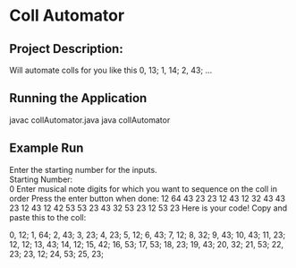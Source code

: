 # Coll Automator

## Project Description:

Will automate colls for you like this
0, 13;
1, 14;
2, 43;
...

## Running the Application

javac collAutomator.java
java collAutomator

## Example Run

Enter the starting number for the inputs. <br />
Starting Number: <br />
0 
Enter musical note digits for which you want to sequence on the coll in order
Press the enter button when done: 
12 64 43 23 23 12 43 12 32 43 43 23 12 43 12 42 53 53 23 43 32 53 23 12 53 23
Here is your code!
Copy and paste this to the coll: 


0, 12;
1, 64;
2, 43;
3, 23;
4, 23;
5, 12;
6, 43;
7, 12;
8, 32;
9, 43;
10, 43;
11, 23;
12, 12;
13, 43;
14, 12;
15, 42;
16, 53;
17, 53;
18, 23;
19, 43;
20, 32;
21, 53;
22, 23;
23, 12;
24, 53;
25, 23;

